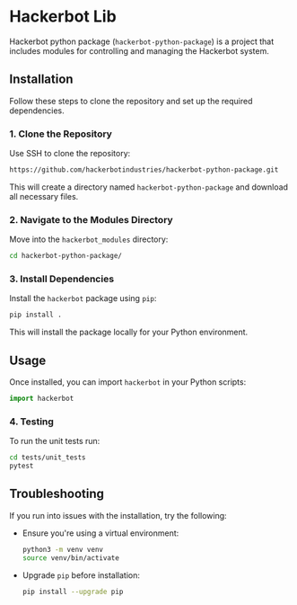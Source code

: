 
# Hackerbot Lib

Hackerbot python package (`hackerbot-python-package`) is a project that includes modules for controlling and managing the Hackerbot system.

## Installation

Follow these steps to clone the repository and set up the required dependencies.

### 1. Clone the Repository
Use SSH to clone the repository:
```bash
https://github.com/hackerbotindustries/hackerbot-python-package.git
```
This will create a directory named `hackerbot-python-package` and download all necessary files.

### 2. Navigate to the Modules Directory
Move into the `hackerbot_modules` directory:
```bash
cd hackerbot-python-package/
```

### 3. Install Dependencies
Install the `hackerbot` package using `pip`:
```bash
pip install .
```
This will install the package locally for your Python environment.

## Usage
Once installed, you can import `hackerbot` in your Python scripts:
```python
import hackerbot
```

### 4. Testing
To run the unit tests run:
```bash
cd tests/unit_tests
pytest
```

## Troubleshooting
If you run into issues with the installation, try the following:
- Ensure you're using a virtual environment:  
  ```bash
  python3 -m venv venv
  source venv/bin/activate
  ```
- Upgrade `pip` before installation:  
  ```bash
  pip install --upgrade pip
  ```
